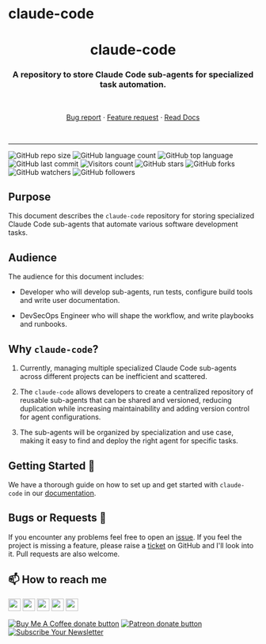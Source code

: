 # claude-code

<h1 align="center" style="border-bottom: none;">claude-code</h1>
<h3 align="center">A repository to store Claude Code sub-agents for specialized task automation.</h3>
<br />
<p align="center">
  <p align="center">
    <a href="https://github.com/dennislwm/claude-code/issues/new?template=bug_report.yml">Bug report</a>
    ·
    <a href="https://github.com/dennislwm/claude-code/issues/new?template=feature_request.yml">Feature request</a>
    ·
    <a href="https://github.com/dennislwm/claude-code/wiki">Read Docs</a>
  </p>
</p>
<br />

---

![GitHub repo size](https://img.shields.io/github/repo-size/dennislwm/claude-code?style=plastic)
![GitHub language count](https://img.shields.io/github/languages/count/dennislwm/claude-code?style=plastic)
![GitHub top language](https://img.shields.io/github/languages/top/dennislwm/claude-code?style=plastic)
![GitHub last commit](https://img.shields.io/github/last-commit/dennislwm/claude-code?color=red&style=plastic)
![Visitors count](https://hits.sh/github.com/dennislwm/claude-code/hits.svg)
![GitHub stars](https://img.shields.io/github/stars/dennislwm/claude-code?style=social)
![GitHub forks](https://img.shields.io/github/forks/dennislwm/claude-code?style=social)
![GitHub watchers](https://img.shields.io/github/watchers/dennislwm/claude-code?style=social)
![GitHub followers](https://img.shields.io/github/followers/dennislwm?style=social)

## Purpose

This document describes the `claude-code` repository for storing specialized Claude Code sub-agents that automate various software development tasks.

## Audience

The audience for this document includes:

* Developer who will develop sub-agents, run tests, configure build tools and write user documentation.

* DevSecOps Engineer who will shape the workflow, and write playbooks and runbooks.

## Why `claude-code`?

1. Currently, managing multiple specialized Claude Code sub-agents across different projects can be inefficient and scattered.

2. The `claude-code` allows developers to create a centralized repository of reusable sub-agents that can be shared and versioned, reducing duplication while increasing maintainability and adding version control for agent configurations.

3. The sub-agents will be organized by specialization and use case, making it easy to find and deploy the right agent for specific tasks.

## Getting Started 🚀

We have a thorough guide on how to set up and get started with `claude-code` in our [documentation](https://github.com/dennislwm/claude-code/wiki).

## Bugs or Requests 🐛

If you encounter any problems feel free to open an [issue](https://github.com/dennislwm/claude-code/issues/new?template=bug_report.yml). If you feel the project is missing a feature, please raise a [ticket](https://github.com/dennislwm/claude-code/issues/new?template=feature_request.yml) on GitHub and I'll look into it. Pull requests are also welcome.

## 📫 How to reach me
<p>
<a href="https://www.linkedin.com/in/dennislwm"><img src="https://img.shields.io/badge/LinkedIn-blue?style=for-the-badge&logo=linkedin&labelColor=blue" height=25></a>
<a href="https://twitter.com/hypowork"><img src="https://img.shields.io/badge/twitter-%231DA1F2.svg?&style=for-the-badge&logo=twitter&logoColor=white" height=25></a>
<a href="https://leetradetitan.medium.com"><img src="https://img.shields.io/badge/medium-%2312100E.svg?&style=for-the-badge&logo=medium&logoColor=white" height=25></a>
<a href="https://dev.to/dennislwm"><img src="https://img.shields.io/badge/DEV.TO-%230A0A0A.svg?&style=for-the-badge&logo=dev-dot-to&logoColor=white" height=25></a>
<a href="https://www.youtube.com/user/dennisleewm"><img src="https://img.shields.io/badge/-YouTube-red?&style=for-the-badge&logo=youtube&logoColor=white" height=25></a>
</p>
<p>
<span class="badge-buymeacoffee"><a href="https://ko-fi.com/dennislwm" title="Donate to this project using Buy Me A Coffee"><img src="https://img.shields.io/badge/buy%20me%20a%20coffee-donate-yellow.svg" alt="Buy Me A Coffee donate button" /></a></span>
<span class="badge-patreon"><a href="https://patreon.com/dennislwm" title="Donate to this project using Patreon"><img src="https://img.shields.io/badge/patreon-donate-yellow.svg" alt="Patreon donate button" /></a></span>
<span class="badge-newsletter"><a href="https://buttondown.email/dennislwm" title="Subscribe to Newsletter"><img src="https://img.shields.io/badge/newsletter-subscribe-blue.svg" alt="Subscribe Your Newsletter" /></a></span>
</p>